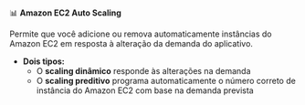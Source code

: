  📊 **Amazon EC2 Auto Scaling**

Permite que você adicione ou remova automaticamente instâncias do Amazon EC2 em resposta à alteração da demanda do aplicativo.
- **Dois tipos:**
    - O **scaling dinâmico** responde às alterações na demanda
    - O **scaling preditivo** programa automaticamente o número correto de instância do Amazon EC2 com base na demanda prevista 